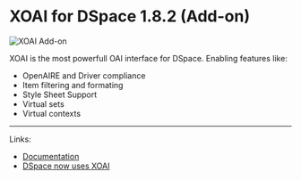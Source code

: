 # XOAI for DSpace 1.8.2 (Add-on) #

![XOAI Add-on](http://www.lyncode.com/dspace/addons/xoai/images/dspace/xoai.png)

XOAI is the most powerfull OAI interface for DSpace. Enabling features like:

* OpenAIRE and Driver compliance
* Item filtering and formating
* Style Sheet Support
* Virtual sets
* Virtual contexts

----------

Links:

* [Documentation](https://github.com/lyncode/XOAI-DSpace-Addon-1.8.2/wiki)
* [DSpace now uses XOAI](https://wiki.duraspace.org/display/DSDOC3x/OAI+2.0+Server)